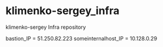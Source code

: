 # klimenko-sergey_infra
klimenko-sergey Infra repository

bastion_IP = 51.250.82.223
someinternalhost_IP = 10.128.0.29
